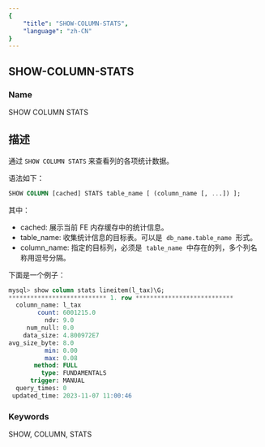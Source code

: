 ```yaml
---
{
    "title": "SHOW-COLUMN-STATS",
    "language": "zh-CN"
}
---
```


<!--
Licensed to the Apache Software Foundation (ASF) under one
or more contributor license agreements.  See the NOTICE file
distributed with this work for additional information
regarding copyright ownership.  The ASF licenses this file
to you under the Apache License, Version 2.0 (the
"License"); you may not use this file except in compliance
with the License.  You may obtain a copy of the License at

  http://www.apache.org/licenses/LICENSE-2.0

Unless required by applicable law or agreed to in writing,
software distributed under the License is distributed on an
"AS IS" BASIS, WITHOUT WARRANTIES OR CONDITIONS OF ANY
KIND, either express or implied.  See the License for the
specific language governing permissions and limitations
under the License.
-->

## SHOW-COLUMN-STATS

### Name

SHOW COLUMN STATS

## 描述

通过 `SHOW COLUMN STATS` 来查看列的各项统计数据。

语法如下：

```SQL
SHOW COLUMN [cached] STATS table_name [ (column_name [, ...]) ];
```

其中：

- cached: 展示当前 FE 内存缓存中的统计信息。
- table_name: 收集统计信息的目标表。可以是  `db_name.table_name`  形式。
- column_name: 指定的目标列，必须是  `table_name`  中存在的列，多个列名称用逗号分隔。

下面是一个例子：

```sql
mysql> show column stats lineitem(l_tax)\G;
*************************** 1. row ***************************
  column_name: l_tax
        count: 6001215.0
          ndv: 9.0
     num_null: 0.0
    data_size: 4.800972E7
avg_size_byte: 8.0
          min: 0.00
          max: 0.08
       method: FULL
         type: FUNDAMENTALS
      trigger: MANUAL
  query_times: 0
 updated_time: 2023-11-07 11:00:46

```

### Keywords

SHOW, COLUMN, STATS
